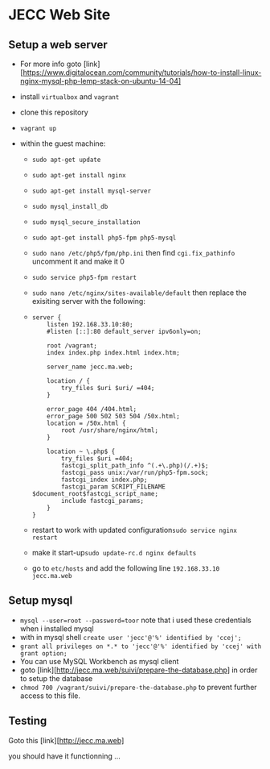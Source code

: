 # JECC Web Site

## Setup a web server

- For more info goto [link][https://www.digitalocean.com/community/tutorials/how-to-install-linux-nginx-mysql-php-lemp-stack-on-ubuntu-14-04]

- install `virtualbox` and `vagrant`

- clone this repository

- `vagrant up`

- within the guest machine:

  - `sudo apt-get update`

  - `sudo apt-get install nginx`

  - `sudo apt-get install mysql-server`

  - `sudo mysql_install_db`

  - `sudo mysql_secure_installation`

  - `sudo apt-get install php5-fpm php5-mysql`

  - `sudo nano /etc/php5/fpm/php.ini` then find `cgi.fix_pathinfo` uncomment it and make it 0

  - `sudo service php5-fpm restart`

  - `sudo nano /etc/nginx/sites-available/default` then replace the exisiting server with the following:

  - ```nginx
    server {
        listen 192.168.33.10:80;
        #listen [::]:80 default_server ipv6only=on;

        root /vagrant;
        index index.php index.html index.htm;

        server_name jecc.ma.web;

        location / {
            try_files $uri $uri/ =404;
        }

        error_page 404 /404.html;
        error_page 500 502 503 504 /50x.html;
        location = /50x.html {
            root /usr/share/nginx/html;
        }

        location ~ \.php$ {
            try_files $uri =404;
            fastcgi_split_path_info ^(.+\.php)(/.+)$;
            fastcgi_pass unix:/var/run/php5-fpm.sock;
            fastcgi_index index.php;
            fastcgi_param SCRIPT_FILENAME $document_root$fastcgi_script_name;
            include fastcgi_params;
        }
    }
    ```

  - restart to work with updated configuration`sudo service nginx restart`

  - make it start-up`sudo update-rc.d nginx defaults`

  - go to `etc/hosts` and add the following line `192.168.33.10 jecc.ma.web`

## Setup mysql

- `mysql --user=root --password=toor` note that i used these credentials when i installed mysql
- with in mysql shell `create user 'jecc'@'%' identified by 'ccej';`
- `grant all privileges on *.* to 'jecc'@'%' identified by 'ccej' with grant option;`
- You can use MySQL Workbench as mysql client
- goto [link][http://jecc.ma.web/suivi/prepare-the-database.php] in order to setup the database
- `chmod 700 /vagrant/suivi/prepare-the-database.php` to prevent further access to this file.

## Testing

Goto this [link][http://jecc.ma.web]

you should have it functionning ...

